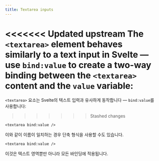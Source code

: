 ```yaml
---
title: Textarea inputs
---
```


<<<<<<< Updated upstream
The `<textarea>` element behaves similarly to a text input in Svelte — use `bind:value` to create a two-way binding between the `<textarea>` content and the `value` variable:
=======
`<textarea>` 요소는 Svelte의 텍스트 입력과 유사하게 동작합니다 — `bind:value`를 사용합니다:
>>>>>>> Stashed changes

```svelte
<textarea bind:value />
```

이와 같이 이름이 일치하는 경우 단축 형식을 사용할 수도 있습니다.

```svelte
<textarea bind:value />
```

이것은 텍스트 영역뿐만 아니라 모든 바인딩에 적용됩니다.